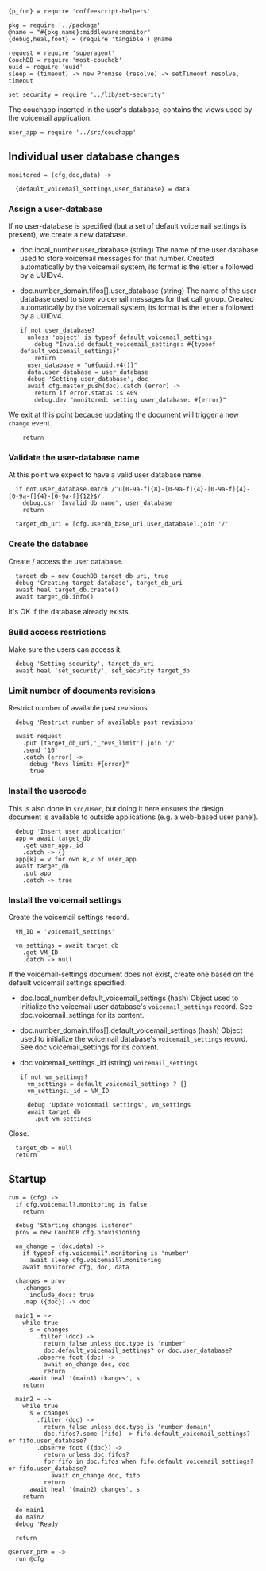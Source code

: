     {p_fun} = require 'coffeescript-helpers'

    pkg = require '../package'
    @name = "#{pkg.name}:middleware:monitor"
    {debug,heal,foot} = (require 'tangible') @name

    request = require 'superagent'
    CouchDB = require 'most-couchdb'
    uuid = require 'uuid'
    sleep = (timeout) -> new Promise (resolve) -> setTimeout resolve, timeout

    set_security = require '../lib/set-security'

The couchapp inserted in the user's database, contains the views used by the voicemail application.

    user_app = require '../src/couchapp'

Individual user database changes
--------------------------------

    monitored = (cfg,doc,data) ->

      {default_voicemail_settings,user_database} = data

### Assign a user-database

If no user-database is specified (but a set of default voicemail settings is present), we create a new database.

* doc.local_number.user_database (string) The name of the user database used to store voicemail messages for that number. Created automatically by the voicemail system, its format is the letter `u` followed by a UUIDv4.
* doc.number_domain.fifos[].user_database (string) The name of the user database used to store voicemail messages for that call group. Created automatically by the voicemail system, its format is the letter `u` followed by a UUIDv4.

      if not user_database?
        unless 'object' is typeof default_voicemail_settings
          debug "Invalid default_voicemail_settings: #{typeof default_voicemail_settings}"
          return
        user_database = "u#{uuid.v4()}"
        data.user_database = user_database
        debug 'Setting user_database', doc
        await cfg.master_push(doc).catch (error) ->
          return if error.status is 409
          debug.dev "monitored: setting user_database: #{error}"

We exit at this point because updating the document will trigger a new `change` event.

        return

### Validate the user-database name

At this point we expect to have a valid user database name.

      if not user_database.match /^u[0-9a-f]{8}-[0-9a-f]{4}-[0-9a-f]{4}-[0-9a-f]{4}-[0-9a-f]{12}$/
        debug.csr 'Invalid db name', user_database
        return

      target_db_uri = [cfg.userdb_base_uri,user_database].join '/'

### Create the database

Create / access the user database.

      target_db = new CouchDB target_db_uri, true
      debug 'Creating target database', target_db_uri
      await heal target_db.create()
      await target_db.info()

It's OK if the database already exists.

### Build access restrictions

Make sure the users can access it.

      debug 'Setting security', target_db_uri
      await heal 'set_security', set_security target_db

### Limit number of documents revisions

Restrict number of available past revisions

      debug 'Restrict number of available past revisions'

      await request
        .put [target_db_uri,'_revs_limit'].join '/'
        .send '10'
        .catch (error) ->
          debug "Revs limit: #{error}"
          true

### Install the usercode

This is also done in `src/User`, but doing it here ensures the design document is available to outside applications (e.g. a web-based user panel).

      debug 'Insert user application'
      app = await target_db
        .get user_app._id
        .catch -> {}
      app[k] = v for own k,v of user_app
      await target_db
        .put app
        .catch -> true

### Install the voicemail settings

Create the voicemail settings record.

      VM_ID = 'voicemail_settings'

      vm_settings = await target_db
        .get VM_ID
        .catch -> null

If the voicemail-settings document does not exist, create one based on the default voicemail settings specified.

* doc.local_number.default_voicemail_settings (hash) Object used to initialize the voicemail user database's `voicemail_settings` record. See doc.voicemail_settings for its content.
* doc.number_domain.fifos[].default_voicemail_settings (hash) Object used to initialize the voicemail database's `voicemail_settings` record. See doc.voicemail_settings for its content.
* doc.voicemail_settings._id (string) `voicemail_settings`

      if not vm_settings?
        vm_settings = default_voicemail_settings ? {}
        vm_settings._id = VM_ID

        debug 'Update voicemail settings', vm_settings
        await target_db
          .put vm_settings

Close.

      target_db = null
      return

Startup
-------

    run = (cfg) ->
      if cfg.voicemail?.monitoring is false
        return

      debug 'Starting changes listener'
      prov = new CouchDB cfg.provisioning

      on_change = (doc,data) ->
        if typeof cfg.voicemail?.monitoring is 'number'
          await sleep cfg.voicemail?.monitoring
        await monitored cfg, doc, data

      changes = prov
        .changes
          include_docs: true
        .map ({doc}) -> doc

      main1 = ->
        while true
          s = changes
            .filter (doc) ->
              return false unless doc.type is 'number'
              doc.default_voicemail_settings? or doc.user_database?
            .observe foot (doc) ->
              await on_change doc, doc
              return
          await heal '(main1) changes', s
        return

      main2 = ->
        while true
          s = changes
            .filter (doc) ->
              return false unless doc.type is 'number_domain'
              doc.fifos?.some (fifo) -> fifo.default_voicemail_settings? or fifo.user_database?
            .observe foot ({doc}) ->
              return unless doc.fifos?
              for fifo in doc.fifos when fifo.default_voicemail_settings? or fifo.user_database?
                await on_change doc, fifo
              return
          await heal '(main2) changes', s
        return

      do main1
      do main2
      debug 'Ready'

      return

    @server_pre = ->
      run @cfg
